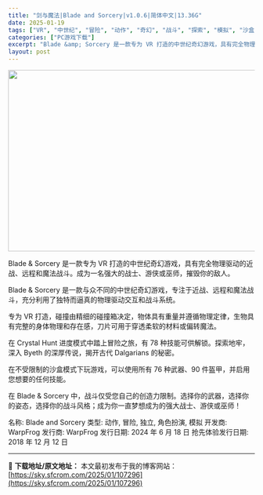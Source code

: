 ```yaml
---
title: "剑与魔法|Blade and Sorcery|v1.0.6|简体中文|13.36G"
date: 2025-01-19
tags: ["VR", "中世纪", "冒险", "动作", "奇幻", "战斗", "探索", "模拟", "沙盒"]
categories: ["PC游戏下载"]
excerpt: "Blade &amp; Sorcery 是一款专为 VR 打造的中世纪奇幻游戏，具有完全物理驱动的近战、远程和魔法战斗。成为一名强大的战士、游侠或巫师，摧毁你的敌人。 Blade &amp; Sorcery 是一款与众不同的中世纪奇幻游戏，专注于近战、远程和魔法战斗，充分利用了独特而逼真的物理驱动交&hellip;"
layout: post
---
```


<img class="aligncenter size-full wp-image-107297" src="https://sky.sfcrom.com/wp-content/uploads/2025/01/202501190406469.webp" alt="" width="660" height="370" />

Blade &amp; Sorcery 是一款专为 VR 打造的中世纪奇幻游戏，具有完全物理驱动的近战、远程和魔法战斗。成为一名强大的战士、游侠或巫师，摧毁你的敌人。

Blade &amp; Sorcery 是一款与众不同的中世纪奇幻游戏，专注于近战、远程和魔法战斗，充分利用了独特而逼真的物理驱动交互和战斗系统。

专为 VR 打造，碰撞由精细的碰撞箱决定，物体具有重量并遵循物理定律，生物具有完整的身体物理和存在感，刀片可用于穿透柔软的材料或偏转魔法。

在 Crystal Hunt 进度模式中踏上冒险之旅，有 78 种技能可供解锁。探索地牢，深入 Byeth 的深厚传说，揭开古代 Dalgarians 的秘密。

在不受限制的沙盒模式下玩游戏，可以使用所有 76 种武器、90 件盔甲，并启用您想要的任何技能。

在 Blade &amp; Sorcery 中，战斗仅受您自己的创造力限制。选择你的武器，选择你的姿态，选择你的战斗风格；成为你一直梦想成为的强大战士、游侠或巫师！

名称: Blade and Sorcery
类型: 动作, 冒险, 独立, 角色扮演, 模拟
开发商: WarpFrog
发行商: WarpFrog
发行日期: 2024 年 6 月 18 日
抢先体验发行日期: 2018 年 12 月 12 日

---
📖 **下载地址/原文地址：** 本文最初发布于我的博客网站：[https://sky.sfcrom.com/2025/01/107296](https://sky.sfcrom.com/2025/01/107296)
